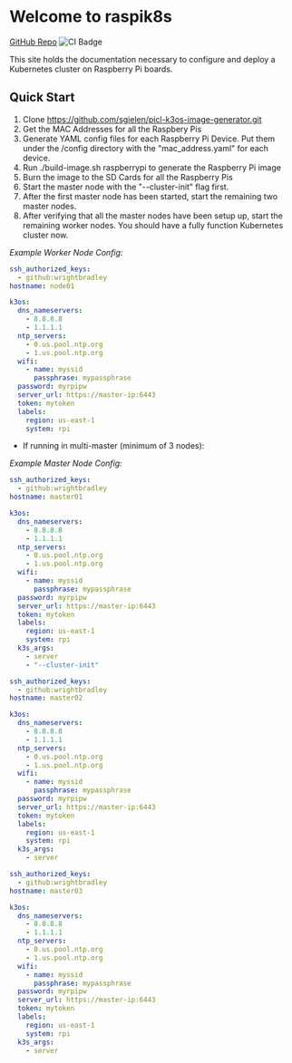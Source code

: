 # Welcome to raspik8s

[GitHub Repo](https://github.com/wrightbradley/raspik8s)
![CI Badge](https://github.com/wrightbradley/raspik8s/workflows/CI/badge.svg)

This site holds the documentation necessary to configure and deploy a Kubernetes cluster on Raspberry Pi boards.

## Quick Start

1. Clone https://github.com/sgielen/picl-k3os-image-generator.git
2. Get the MAC Addresses for all the Raspbery Pis
3. Generate YAML config files for each Raspberry Pi Device. Put them under the /config directory with the "mac_address.yaml" for each device.
4. Run ./build-image.sh raspberrypi to generate the Raspberry Pi image
5. Burn the image to the SD Cards for all the Raspberry Pis
6. Start the master node with the "--cluster-init" flag first.
7. After the first master node has been started, start the remaining two master nodes.
8. After verifying that all the master nodes have been setup up, start the remaining worker nodes. You should have a fully function Kubernetes cluster now.

_Example Worker Node Config:_

```yaml
ssh_authorized_keys:
  - github:wrightbradley
hostname: node01

k3os:
  dns_nameservers:
    - 8.8.8.8
    - 1.1.1.1
  ntp_servers:
    - 0.us.pool.ntp.org
    - 1.us.pool.ntp.org
  wifi:
    - name: myssid
      passphrase: mypassphrase
  password: myrpipw
  server_url: https://master-ip:6443
  token: mytoken
  labels:
    region: us-east-1
    system: rpi
```

- If running in multi-master (minimum of 3 nodes):

_Example Master Node Config:_

```yaml
ssh_authorized_keys:
  - github:wrightbradley
hostname: master01

k3os:
  dns_nameservers:
    - 8.8.8.8
    - 1.1.1.1
  ntp_servers:
    - 0.us.pool.ntp.org
    - 1.us.pool.ntp.org
  wifi:
    - name: myssid
      passphrase: mypassphrase
  password: myrpipw
  server_url: https://master-ip:6443
  token: mytoken
  labels:
    region: us-east-1
    system: rpi
  k3s_args:
    - server
    - "--cluster-init"
```

```yaml
ssh_authorized_keys:
  - github:wrightbradley
hostname: master02

k3os:
  dns_nameservers:
    - 8.8.8.8
    - 1.1.1.1
  ntp_servers:
    - 0.us.pool.ntp.org
    - 1.us.pool.ntp.org
  wifi:
    - name: myssid
      passphrase: mypassphrase
  password: myrpipw
  server_url: https://master-ip:6443
  token: mytoken
  labels:
    region: us-east-1
    system: rpi
  k3s_args:
    - server
```

```yaml
ssh_authorized_keys:
  - github:wrightbradley
hostname: master03

k3os:
  dns_nameservers:
    - 8.8.8.8
    - 1.1.1.1
  ntp_servers:
    - 0.us.pool.ntp.org
    - 1.us.pool.ntp.org
  wifi:
    - name: myssid
      passphrase: mypassphrase
  password: myrpipw
  server_url: https://master-ip:6443
  token: mytoken
  labels:
    region: us-east-1
    system: rpi
  k3s_args:
    - server
```
